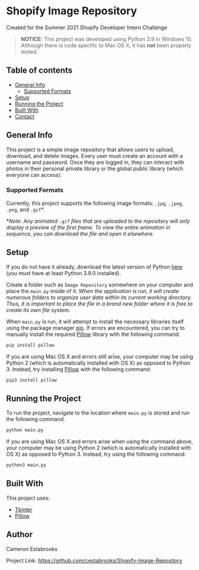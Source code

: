 # Shopify Image Repository
Created for the Summer 2021 Shopify Developer Intern Challenge

> **NOTICE:** This project was developed using Python 3.9 in Windows 10. Although there is code specific to Mac OS X, it has **not** been properly tested.


## Table of contents
* [General Info](#general-info)
	* [Supported Formats](#supported-formats)
* [Setup](#setup)
* [Running the Project](#running-the-project)
* [Built With](#built-with)
* [Contact](#contact)

## General Info
This project is a simple image repository that allows users to upload, download, and delete images. Every user must create an account with a username and password. Once they are logged in, they can interact with photos in their personal private library or the global public library (which everyone can access).
### Supported Formats
Currently, this project supports the following image formats: `.jpg`, `.jpeg`, `.png`, and `.gif`*.

**Note: Any animated `.gif` files that are uploaded to the repository will only display a preview of the first frame. To view the entire animation in sequence, you can download the file and open it elsewhere.*
	
	
## Setup
If you do not have it already, download the latest version of Python [here](https://www.python.org/downloads/) (you must have at least Python 3.9.0 installed).

Create a folder such as `Image Repository` somewhere on your computer and place the `main.py` inside of it. *When the application is run, it will create numerous folders to organize user data within its current working directory. Thus, it is important to place the file in a brand new folder where it is free to create its own file system.*


When `main.py` is run, it will attempt to install the necessary libraries itself using the package manager [pip](https://pip.pypa.io/en/stable/). If errors are encountered, you can try to manually install the required [Pillow](https://python-pillow.org/) library with the following command:
```bash
pip install pillow
```

If you are using Mac OS X and errors still arise, your computer may be using Python 2 (which is automatically installed with OS X) as opposed to Python 3. Instead, try installing [Pillow](https://python-pillow.org/) with the following command:
```bash
pip3 install pillow
```


## Running the Project
To run the project, navigate to the location where `main.py` is stored and run the following command.
```bash
python main.py
```

If you are using Mac OS X and errors arise when using the command above, your computer may be using Python 2 (which is automatically installed with OS X) as opposed to Python 3. Instead, try using the following command:
```bash
python3 main.py
```


## Built With
This project uses:
* [Tkinter](https://docs.python.org/3/library/tkinter.html)
* [Pillow](https://python-pillow.org/)


## Author
Cameron Estabrooks

Project Link: https://github.com/cestabrooks/Shopify-Image-Repository
